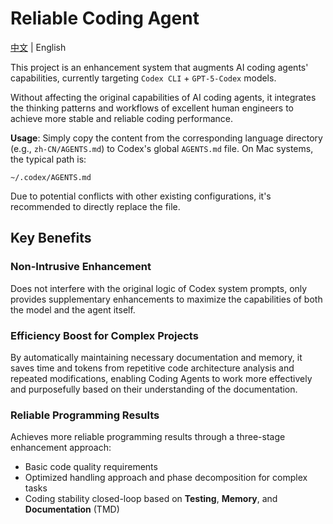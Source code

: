 # Reliable Coding Agent

[中文](README.md) | English

This project is an enhancement system that augments AI coding agents' capabilities, currently targeting `Codex CLI` + `GPT-5-Codex` models.

Without affecting the original capabilities of AI coding agents, it integrates the thinking patterns and workflows of excellent human engineers to achieve more stable and reliable coding performance.

**Usage**: Simply copy the content from the corresponding language directory (e.g., `zh-CN/AGENTS.md`) to Codex's global `AGENTS.md` file. On Mac systems, the typical path is:
```
~/.codex/AGENTS.md
```
Due to potential conflicts with other existing configurations, it's recommended to directly replace the file.

## Key Benefits

### Non-Intrusive Enhancement
Does not interfere with the original logic of Codex system prompts, only provides supplementary enhancements to maximize the capabilities of both the model and the agent itself.

### Efficiency Boost for Complex Projects
By automatically maintaining necessary documentation and memory, it saves time and tokens from repetitive code architecture analysis and repeated modifications, enabling Coding Agents to work more effectively and purposefully based on their understanding of the documentation.

### Reliable Programming Results
Achieves more reliable programming results through a three-stage enhancement approach:
- Basic code quality requirements
- Optimized handling approach and phase decomposition for complex tasks
- Coding stability closed-loop based on **Testing**, **Memory**, and **Documentation** (TMD)
